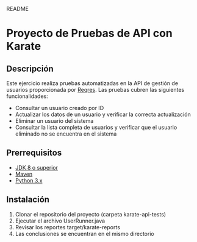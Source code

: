 README
# Proyecto de Pruebas de API con Karate

## Descripción

Este ejercicio realiza pruebas automatizadas en la API de gestión de usuarios proporcionada por [Reqres](https://reqres.in/). Las pruebas cubren las siguientes funcionalidades:

- Consultar un usuario creado por ID
- Actualizar los datos de un usuario y verificar la correcta actualización
- Eliminar un usuario del sistema
- Consultar la lista completa de usuarios y verificar que el usuario eliminado no se encuentra en el sistema

## Prerrequisitos

- [JDK 8 o superior](https://www.oracle.com/java/technologies/javase-jdk11-downloads.html)
- [Maven](https://maven.apache.org/download.cgi)
- [Python 3.x](https://www.python.org/downloads/)

## Instalación

1.  Clonar el repositorio del proyecto (carpeta karate-api-tests)
2.  Ejecutar el archivo UserRunner.java
3.  Revisar los reportes target/karate-reports
4.  Las conclusiones se encuentran en el mismo directorio


